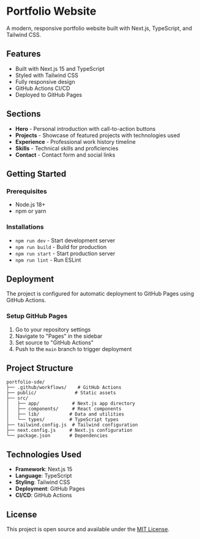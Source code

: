 # Portfolio Website

A modern, responsive portfolio website built with Next.js, TypeScript, and Tailwind CSS.

## Features

- Built with Next.js 15 and TypeScript
- Styled with Tailwind CSS
- Fully responsive design
- GitHub Actions CI/CD
- Deployed to GitHub Pages

## Sections

- **Hero** - Personal introduction with call-to-action buttons
- **Projects** - Showcase of featured projects with technologies used
- **Experience** - Professional work history timeline
- **Skills** - Technical skills and proficiencies
- **Contact** - Contact form and social links

## Getting Started

### Prerequisites

- Node.js 18+ 
- npm or yarn

### Installations 

- `npm run dev` - Start development server
- `npm run build` - Build for production
- `npm run start` - Start production server
- `npm run lint` - Run ESLint


## Deployment

The project is configured for automatic deployment to GitHub Pages using GitHub Actions.

### Setup GitHub Pages

1. Go to your repository settings
2. Navigate to "Pages" in the sidebar
3. Set source to "GitHub Actions"
4. Push to the `main` branch to trigger deployment


## Project Structure

```
portfolio-sde/
├── .github/workflows/    # GitHub Actions
├── public/              # Static assets
├── src/
│   ├── app/            # Next.js app directory
│   ├── components/     # React components
│   ├── lib/           # Data and utilities
│   └── types/         # TypeScript types
├── tailwind.config.js  # Tailwind configuration
├── next.config.js     # Next.js configuration
└── package.json       # Dependencies
```

## Technologies Used

- **Framework**: Next.js 15
- **Language**: TypeScript
- **Styling**: Tailwind CSS
- **Deployment**: GitHub Pages
- **CI/CD**: GitHub Actions

## License

This project is open source and available under the [MIT License](LICENSE).
